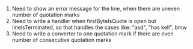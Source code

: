 1. Need to show an error message for the line, when there are uneven number of quotation marks
2. Need to write a handler when firstByteIsQuote is open but lineIsTerminated, so that handles the cases like:
"asd", "has
kell", bmw
3. Need to write a converter to one quotation mark if there are even number of consecutive quotation marks